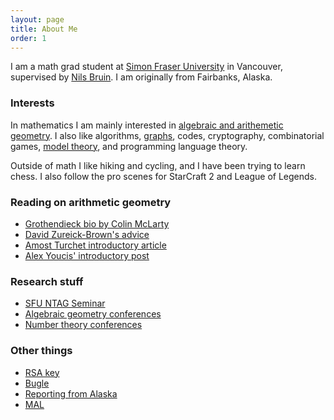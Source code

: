 ```yaml
---
layout: page
title: About Me
order: 1
---
```


I am a math grad student at
[Simon Fraser University](http://www.sfu.ca/math.html)
in Vancouver, supervised by
[Nils Bruin](http://www.cecm.sfu.ca/~nbruin/index.shtml).
I am originally from Fairbanks, Alaska.

### Interests

In mathematics I am mainly interested in
[algebraic and arithemetic geometry](http://www.sfu.ca/math/research/algebraic-and-arithmetic-geometry1.html).
I also like algorithms,
[graphs](/posts/2018-6-15-path-3-coloring-plane-graphs.html}),
codes, cryptography, combinatorial games,
[model theory](http://library.msri.org/books/Book39/files/marker.pdf),
and programming language theory.

Outside of math I like hiking and cycling, and I have been trying to 
learn chess. I also follow the pro scenes for StarCraft 2 and League of
Legends.

### Reading on arithmetic geometry

 - [Grothendieck bio by Colin McLarty](https://www.landsburg.com/grothendieck/mclarty1.pdf)
 - [David Zureick-Brown's advice](http://www.mathcs.emory.edu/~dzb/adviceArithmeticGeometry.html)
 - [Amost Turchet introductory article](http://sites.math.washington.edu/~aturchet/Index%20Folder/invitation.pdf)
 - [Alex Youcis' introductory post](https://ayoucis.wordpress.com/2017/10/02/a-fun-enough-talk/#more-12081)

### Research stuff

 - [SFU NTAG Seminar](http://www.sfu.ca/~nilten/teaching/ntag.html)
 - [Algebraic geometry conferences](https://math.stanford.edu/~vakil/conferences.html)
 - [Number theory conferences](http://www.numbertheory.org/ntw/N3.html)

### Other things

 - [RSA key](/static/public.key)
 - [Bugle](https://thebuglepodcast.com)
 - [Reporting from Alaska](https://www.dermotcole.com/)
 - [MAL](https://myanimelist.net/animelist/kieroda?status=2&order=4&order2=0)
